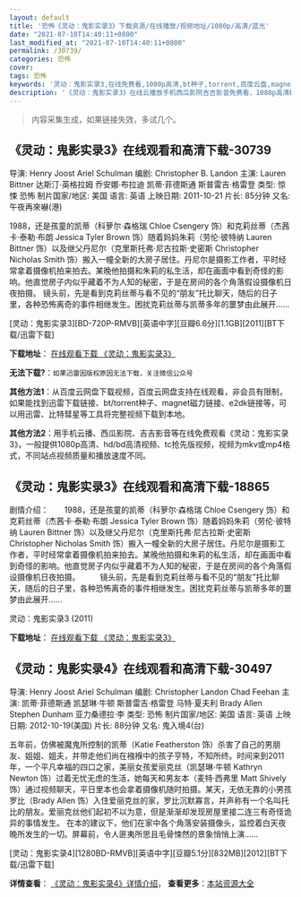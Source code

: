 ```yaml
---
layout: default
title: '恐怖《灵动：鬼影实录3》下载资源/在线播放/视频地址/1080p/高清/蓝光'
date: "2021-07-10T14:40:11+0800"
last_modified_at: "2021-07-10T14:40:11+0800"
permalink: /30739/
categories: 恐怖
cover:
tags: 恐怖
keywords: '灵动：鬼影实录3,在线免费看,1080p高清,bt种子,torrent,百度云盘,magnet,磁力链,迅雷下载资源'
description: '《灵动：鬼影实录3》在线云播放手机西瓜影院吉吉影音免费看，1080p高清bd/hd未删减完整版和tc抢先枪版，mkv/mp4格式，附带bt/torrent种子、magnet/磁力链、百度云盘、网盘资源迅雷下载链接'
---
```


>内容采集生成，如果链接失效，多试几个。


## 《灵动：鬼影实录3》在线观看和高清下载-30739

导演: Henry Joost Ariel Schulman 编剧: Christopher B. Landon 主演: Lauren Bittner 达斯汀·英格拉姆 乔安娜·布拉迪 凯蒂·菲德斯通 斯普雷吉·格雷登 类型: 惊悚 恐怖 制片国家/地区: 美国 语言: 英语 上映日期: 2011-10-21 片长: 85分钟 又名: 午夜再來嚇(港)

1988，还是孩童的凯蒂（科萝尔·森格瑞 Chloe Csengery 饰）和克莉丝蒂（杰茜卡·泰勒·布朗 Jessica Tyler Brown 饰）随着妈妈朱莉（劳伦·彼特纳 Lauren Bittner 饰）以及继父丹尼尔（克里斯托弗·尼古拉斯·史密斯 Christopher Nicholas Smith 饰）搬入一幢全新的大房子居住。丹尼尔是摄影工作者，平时经常拿着摄像机拍来拍去。某晚他拍摄和朱莉的私生活，却在画面中看到奇怪的影响。他直觉房子内似乎藏着不为人知的秘密，于是在房间的各个角落假设摄像机日夜拍摄。 镜头前，先是看到克莉丝蒂与看不见的“朋友”托比聊天，随后的日子里，各种恐怖离奇的事件相继发生。困扰克莉丝蒂与凯蒂多年的噩梦由此展开……


[灵动：鬼影实录3][BD-720P-RMVB][英语中字][豆瓣6.6分][1.1GB][2011][BT下载/迅雷下载]

**下载地址**： [在线观看下载 《灵动：鬼影实录3》](https://www.btdx8.com/torrent/paranormal_activity_3_2011.html) 


**无法下载?**：`如果迅雷因版权原因无法下载，关注微信公众号 `

**其他方法1**：从百度云网盘下载视频，百度云网盘支持在线观看，非会员有限制，如果能找到迅雷下载链接、bt/torrent种子、magnet磁力链接、e2dk链接等，可以用迅雷、比特彗星等工具将完整视频下载到本地。

**其他方法2**：用手机云播、西瓜影院、吉吉影音等在线免费观看《灵动：鬼影实录3》，一般提供1080p高清、hd/bd高清视频、tc抢先版视频，视频为mkv或mp4格式，不同站点视频质量和播放速度不同。


## 《灵动：鬼影实录3》在线观看和高清下载-18865

剧情介绍：　　1988，还是孩童的凯蒂（科萝尔·森格瑞 Chloe Csengery 饰）和克莉丝蒂（杰茜卡·泰勒·布朗 Jessica Tyler Brown 饰）随着妈妈朱莉（劳伦·彼特纳 Lauren Bittner 饰）以及继父丹尼尔（克里斯托弗·尼古拉斯·史密斯 Christopher Nicholas Smith 饰）搬入一幢全新的大房子居住。丹尼尔是摄影工作者，平时经常拿着摄像机拍来拍去。某晚他拍摄和朱莉的私生活，却在画面中看到奇怪的影响。他直觉房子内似乎藏着不为人知的秘密，于是在房间的各个角落假设摄像机日夜拍摄。  　　镜头前，先是看到克莉丝蒂与看不见的“朋友”托比聊天，随后的日子里，各种恐怖离奇的事件相继发生。困扰克莉丝蒂与凯蒂多年的噩梦由此展开……


灵动：鬼影实录3 (2011)

**下载地址**： [在线观看下载 《灵动：鬼影实录3》](https://www.btbtdy.me/btdy/dy2687.html) 


## 《灵动：鬼影实录4》在线观看和高清下载-30497

导演: Henry Joost Ariel Schulman 编剧: Christopher Landon Chad Feehan 主演: 凯蒂·菲德斯通 凯瑟琳·牛顿 斯普雷吉·格雷登 马特·夏夫利 Brady Allen Stephen Dunham 亚力桑德拉·李 类型: 恐怖 制片国家/地区: 美国 语言: 英语 上映日期: 2012-10-19(美国) 片长: 88分钟 又名: 鬼入境4(台)

五年前，仿佛被魔鬼所控制的凯蒂（Katie Featherston 饰）杀害了自己的男朋友、姐姐、姐夫，并带走他们尚在襁褓中的孩子亨特，不知所终。时间来到2011年，一个平凡幸福的四口之家，美丽女孩爱丽克丝（凯瑟琳·牛顿 Kathryn Newton 饰）过着无忧无虑的生活，她每天和男友本（麦特·西弗里 Matt Shively 饰）通过视频聊天，平日里本也会拿着摄像机随时拍摄。某天，无依无靠的小男孩罗比（Brady Allen 饰）入住爱丽克丝的家，罗比沉默寡言，并声称有一个名叫托比的朋友。爱丽克丝他们起初不以为意，但是渐渐却发现房屋里接二连三有奇怪诡异的事情发生。 在本的建议下，他们在家中各个角落安装摄像头，监控着白天夜晚所发生的一切。屏幕前，令人匪夷所思且毛骨悚然的景象悄悄上演……


[灵动：鬼影实录4][1280BD-RMVB][英语中字][豆瓣5.1分][832MB][2012][BT下载/迅雷下载]

**详情查看**： [《灵动：鬼影实录4》详情介绍](/movie/30497/)， **查看更多**：[本站资源大全](/movie/t/all/)

